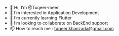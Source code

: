 - 👋 Hi, I’m @Tuqeer-meer
- 👀 I’m interested in Application Development
- 🌱 I’m currently learning Flutter
- 💞️ I’m looking to collaborate on BackEnd support
- 📫 How to reach me : tuqeer.khanzada@gmail.com

<!---
Tuqeer-meer/Tuqeer-meer is a ✨ special ✨ repository because its `README.md` (this file) appears on your GitHub profile.
You can click the Preview link to take a look at your changes.
--->
